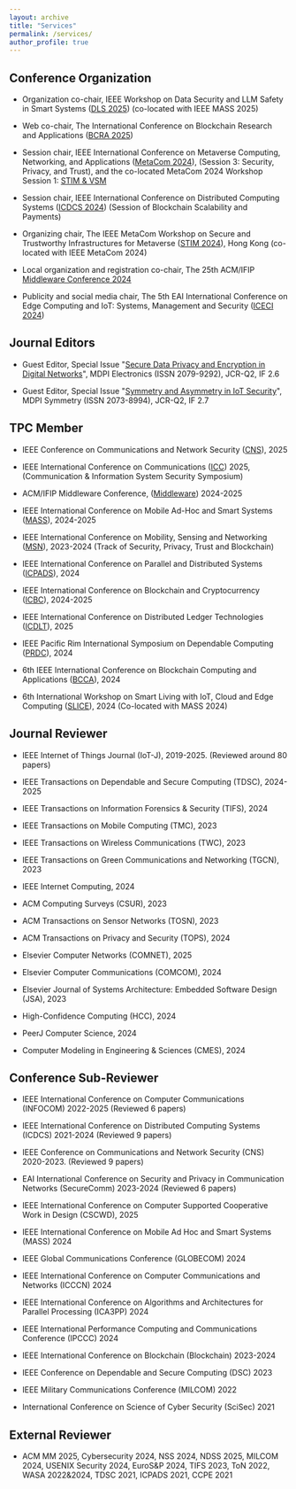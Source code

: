 ```yaml
---
layout: archive
title: "Services"
permalink: /services/
author_profile: true
---
```


## Conference Organization

- Organization co-chair, IEEE Workshop on Data Security and LLM Safety in Smart Systems ([DLS 2025](https://ieeemass2025.github.io/ieeemass2025/listofworkshops.html)) (co-located with IEEE MASS 2025)

- Web co-chair, The International Conference on Blockchain Research and Applications ([BCRA 2025](https://bcra-conf.github.io/2025/))

- Session chair, IEEE International Conference on Metaverse Computing, Networking, and Applications ([MetaCom 2024](https://ieee-metacom.org/program.html)), (Session 3: Security, Privacy, and Trust), and the co-located MetaCom 2024 Workshop Session 1: [STIM & VSM](https://ieee-metacom.org/program.html)

- Session chair, IEEE International Conference on Distributed Computing Systems ([ICDCS 2024](https://icdcs2024.icdcs.org/main-conference-program/)) (Session of Blockchain Scalability and Payments)

- Organizing chair, The IEEE MetaCom Workshop on Secure and Trustworthy Infrastructures for Metaverse ([STIM 2024](https://ieee-metacom.org/workshop_stim.html)), Hong Kong (co-located with IEEE MetaCom 2024)

- Local organization and registration co-chair, The 25th ACM/IFIP [Middleware Conference 2024](https://middleware-conf.github.io/2024/organizing-committee/) 
  
- Publicity and social media chair, The 5th EAI International Conference on Edge Computing and IoT: Systems, Management and Security ([ICECI 2024](https://iceci-conference.eai-conferences.org/2024/committees/))

## Journal Editors

- Guest Editor, Special Issue "[Secure Data Privacy and Encryption in Digital Networks](https://www.mdpi.com/journal/electronics/special_issues/8K87O1YV29)", MDPI Electronics (ISSN 2079-9292), JCR-Q2, IF 2.6 

- Guest Editor, Special Issue "[Symmetry and Asymmetry in IoT Security](https://www.mdpi.com/journal/symmetry/special_issues/I29705V1C3)", MDPI Symmetry (ISSN 2073-8994), JCR-Q2, IF 2.7

## TPC Member

- IEEE Conference on Communications and Network Security ([CNS](https://cns2025.ieee-cns.org/)), 2025

- IEEE International Conference on Communications ([ICC](https://icc2025.ieee-icc.org/)) 2025, (Communication & Information System Security Symposium)

- ACM/IFIP Middleware Conference, ([Middleware](https://middleware-conf.github.io/2024/program-committee/)) 2024-2025

- IEEE International Conference on Mobile Ad-Hoc and Smart Systems ([MASS](https://sites.google.com/view/ieee-mass-2024/commitee/program-committee?authuser=0)), 2024-2025

- IEEE International Conference on Mobility, Sensing and Networking ([MSN](https://ieee-msn.org/2023/progcom.php)), 2023-2024 (Track of Security, Privacy, Trust and Blockchain) 

- IEEE International Conference on Parallel and Distributed Systems ([ICPADS](https://attend.ieee.org/icpads/)), 2024

- IEEE International Conference on Blockchain and Cryptocurrency ([ICBC](https://icbc2024.ieee-icbc.org/committees/technical-committee)), 2024-2025

- IEEE International Conference on Distributed Ledger Technologies ([ICDLT](https://icdlt.ieeepunesection.org/)), 2025

- IEEE Pacific Rim International Symposium on Dependable Computing ([PRDC](https://prdc.dependability.org/PRDC2024/organizing.html?id=tpc)), 2024

- 6th IEEE International Conference on Blockchain Computing and Applications ([BCCA](https://bcca-conference.org/2024/committee.php)), 2024

- 6th International Workshop on Smart Living with IoT, Cloud and Edge Computing ([SLICE](https://slice.iitr.ac.in/about.html)), 2024 (Co-located with MASS 2024)


## Journal Reviewer
- IEEE Internet of Things Journal (IoT-J), 2019-2025. (Reviewed around 80 papers)

- IEEE Transactions on Dependable and Secure Computing (TDSC), 2024-2025 

- IEEE Transactions on Information Forensics & Security (TIFS), 2024 

- IEEE Transactions on Mobile Computing (TMC), 2023

- IEEE Transactions on Wireless Communications (TWC), 2023

- IEEE Transactions on Green Communications and Networking (TGCN), 2023

- IEEE Internet Computing, 2024

- ACM Computing Surveys (CSUR), 2023

- ACM Transactions on Sensor Networks (TOSN), 2023

- ACM Transactions on Privacy and Security (TOPS), 2024

- Elsevier Computer Networks (COMNET), 2025

- Elsevier Computer Communications (COMCOM), 2024

- Elsevier Journal of Systems Architecture: Embedded Software Design (JSA), 2023

- High-Confidence Computing (HCC), 2024

- PeerJ Computer Science, 2024

- Computer Modeling in Engineering & Sciences (CMES), 2024

  

## Conference Sub-Reviewer
- IEEE International Conference on Computer Communications (INFOCOM) 2022-2025 (Reviewed 6 papers)

- IEEE International Conference on Distributed Computing Systems (ICDCS) 2021-2024  (Reviewed 9 papers)

- IEEE Conference on Communications and Network Security (CNS) 2020-2023.  (Reviewed 9 papers)

- EAI International Conference on Security and Privacy in Communication Networks (SecureComm) 2023-2024 (Reviewed 6 papers)

- IEEE International Conference on Computer Supported Cooperative Work in Design (CSCWD), 2025

- IEEE International Conference on Mobile Ad Hoc and Smart Systems (MASS) 2024

- IEEE Global Communications Conference (GLOBECOM) 2024

- IEEE International Conference on Computer Communications and Networks (ICCCN) 2024

- IEEE International Conference on Algorithms and Architectures for Parallel Processing (ICA3PP) 2024

- IEEE International Performance Computing and Communications Conference (IPCCC) 2024

- IEEE International Conference on Blockchain (Blockchain) 2023-2024

- IEEE Conference on Dependable and Secure Computing (DSC) 2023

- IEEE Military Communications Conference (MILCOM) 2022 

- International Conference on Science of Cyber Security (SciSec) 2021

## External Reviewer
- ACM MM 2025, Cybersecurity 2024, NSS 2024, NDSS 2025, MILCOM 2024, USENIX Security 2024, EuroS&P 2024, TIFS 2023, ToN 2022, WASA 2022&2024, TDSC 2021, ICPADS 2021, CCPE 2021
